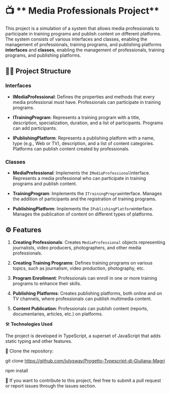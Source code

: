
# 📺 ** Media Professionals Project** 

This project is a simulation of a system that allows media professionals to participate in training programs and publish content on different platforms. The system consists of various interfaces and classes, enabling the management of professionals, training programs, and publishing platforms **interfaces** and **classes**, enabling the management of professionals, training programs, and publishing platforms.

## 🧑‍💻 **Project Structure**

### Interfaces

- **IMediaProfessional**: Defines the properties and methods that every media professional must have. Professionals can participate in training programs.
  
- **ITrainingProgram**: Represents a training program with a title, description, specialization, duration, and a list of participants. Programs can add participants.
  
- **IPublishingPlatform**: Represents a publishing platform with a name, type (e.g., Web or TV), description, and a list of content categories. Platforms can publish content created by professionals.

### Classes

- **MediaProfessional**: Implements the `IMediaProfessional`interface. Represents a media professional who can participate in training programs and publish content.
  
- **TrainingProgram**: Implements the `ITrainingProgram`interface. Manages the addition of participants and the registration of training programs.
  
- **PublishingPlatform**: Implements the `IPublishingPlatform`interface. Manages the publication of content on different types of platforms.

## ⚙️ **Features**

1. **Creating Professionals**: Creates `MediaProfessional` objects representing journalists, video producers, photographers, and other media professionals.
  
2. **Creating Training Programs**: Defines training programs on various topics, such as journalism, video production, photography, etc.
  
3. **Program Enrollment**: Professionals can enroll in one or more training programs to enhance their skills.
  
4. **Publishing Platforms**: Creates publishing platforms, both online and on TV channels, where professionals can publish multimedia content.
  
5. **Content Publication**: Professionals can publish content (reports, documentaries, articles, etc.) on platforms.

🛠️ **Technologies Used**

The project is developed in TypeScript, a superset of JavaScript that adds static typing and other features.

🚀 Clone the repository:

git clone https://github.com/julysway/Progetto-Typescript-di-Giuliana-Magri

npm install

🤝
If you want to contribute to this project, feel free to submit a pull request or report issues through the issues section.

